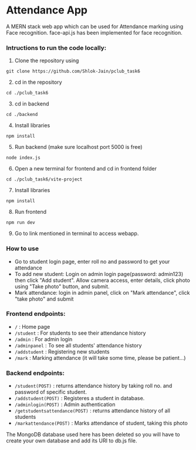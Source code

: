 # Attendance App

A MERN stack web app which can be used for Attendance marking using Face recognition.
face-api.js has been implemented for face recognition.

### Intructions to run the code locally:
1. Clone the repository using
```console
git clone https://github.com/Shlok-Jain/pclub_task6
```
2. cd in the repository
```console
cd ./pclub_task6
```
3. cd in backend
```console
cd ./backend
```
4. Install libraries
```console
npm install
```
5. Run backend (make sure localhost port 5000 is free)
```console
node index.js
```
6. Open a new terminal for frontend and cd in frontend folder
```console
cd ./pclub_task6/vite-project
```
7. Install libraries
```console
npm install
```
8. Run frontend
```console
npm run dev
```
9. Go to link mentioned in terminal to access webapp.

### How to use
- Go to student login page, enter roll no and password to get your attendance
- To add new student: Login on admin login page(password: admin123) then click "Add student". Allow camera access, enter details, click photo using "Take photo" button, and submit.
- Mark attendance: login in admin panel, click on "Mark attendance", click "take photo" and submit


### Frontend endpoints:
- `/` : Home page
- `/student` : For students to see their attendance history
- `/admin` : For admin login
- `/adminpanel` : To see all students' attendance history
- `/addstudent` : Registering new students
- `/mark` : Marking attendance (it will take some time, please be patient...)

### Backend endpoints:
- `/student(POST)` : returns attendance history by taking roll no. and password of specific student.
- `/addstudent(POST)` : Registeres a student in database.
- `/adminlogin(POST)` : Admin authentication
- `/getstudentsattendance(POST)` : returns attendance history of all students
- `/markattendance(POST)` : Marks attendance of student, taking this photo

The MongoDB database used here has been deleted so you will have to create your own database and add its URI to db.js file.
